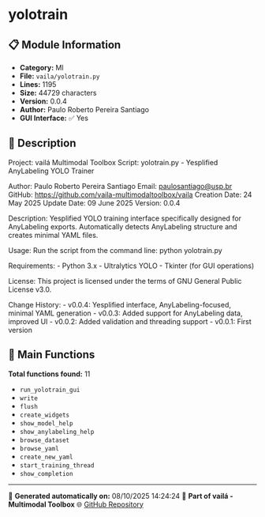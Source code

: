 # yolotrain

## 📋 Module Information

- **Category:** Ml
- **File:** `vaila/yolotrain.py`
- **Lines:** 1195
- **Size:** 44729 characters
- **Version:** 0.0.4
- **Author:** Paulo Roberto Pereira Santiago
- **GUI Interface:** ✅ Yes

## 📖 Description


Project: vailá Multimodal Toolbox
Script: yolotrain.py - Yesplified AnyLabeling YOLO Trainer

Author: Paulo Roberto Pereira Santiago
Email: paulosantiago@usp.br
GitHub: https://github.com/vaila-multimodaltoolbox/vaila
Creation Date: 24 May 2025
Update Date: 09 June 2025
Version: 0.0.4

Description:
    Yesplified YOLO training interface specifically designed for AnyLabeling exports.
    Automatically detects AnyLabeling structure and creates minimal YAML files.

Usage:
    Run the script from the command line:
        python yolotrain.py

Requirements:
    - Python 3.x
    - Ultralytics YOLO
    - Tkinter (for GUI operations)

License:
    This project is licensed under the terms of GNU General Public License v3.0.

Change History:
    - v0.0.4: Yesplified interface, AnyLabeling-focused, minimal YAML generation
    - v0.0.3: Added support for AnyLabeling data, improved UI
    - v0.0.2: Added validation and threading support
    - v0.0.1: First version


## 🔧 Main Functions

**Total functions found:** 11

- `run_yolotrain_gui`
- `write`
- `flush`
- `create_widgets`
- `show_model_help`
- `show_anylabeling_help`
- `browse_dataset`
- `browse_yaml`
- `create_new_yaml`
- `start_training_thread`
- `show_completion`




---

📅 **Generated automatically on:** 08/10/2025 14:24:24
🔗 **Part of vailá - Multimodal Toolbox**
🌐 [GitHub Repository](https://github.com/vaila-multimodaltoolbox/vaila)
